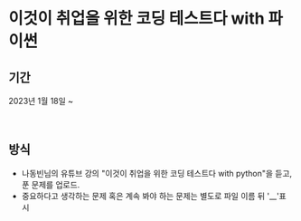 # 이것이 취업을 위한 코딩 테스트다 with 파이썬

## 기간 
2023년 1월 18일 ~ 

</br>

## 방식
* 나동빈님의 유튜브 강의 "이것이 취업을 위한 코딩 테스트다 with python"을 듣고, 푼 문제를 업로드.
* 중요하다고 생각하는 문제 혹은 계속 봐야 하는 문제는 별도로 파일 이름 뒤 '__'표시
